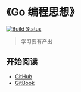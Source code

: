# 《Go 编程思想》

[![Build Status](https://travis-ci.org/lijinglin2019/thinking-in-go.svg?branch=master)](https://travis-ci.org/lijinglin2019/thinking-in-go)

> 学习要有产出

## 开始阅读

- [GitHub](https://github.com/lijinglin2019/thinking-in-go/blob/master/SUMMARY.md)
- [GitBook](https://lijinglin2019.gitbook.io/thinking-in-go)
